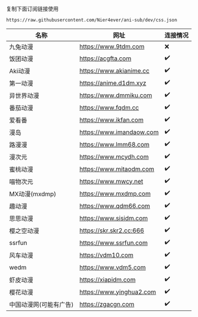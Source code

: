 复制下面订阅链接使用
```
https://raw.githubusercontent.com/Nier4ever/ani-sub/dev/css.json
```

<!-- REPLACE_START -->
| 名称 | 网址 | 连接情况 | 
| ------- | ------- | ------- |
| 九兔动漫 | https://www.9tdm.com | :x:   | 
| 饭团动漫 | https://acgfta.com | :heavy_check_mark:   | 
| Aki动漫 | https://www.akianime.cc | :heavy_check_mark:   | 
| 第一动漫 | https://anime.d1dm.xyz | :heavy_check_mark:   | 
| 异世界动漫 | https://www.dmmiku.com | :heavy_check_mark:   | 
| 番茄动漫 | https://www.fqdm.cc | :heavy_check_mark:   | 
| 爱看番 | https://www.ikfan.com | :heavy_check_mark:   | 
| 漫岛 | https://www.imandaow.com | :heavy_check_mark:   | 
| 路漫漫 | https://www.lmm68.com | :heavy_check_mark:   | 
| 漫次元 | https://www.mcydh.com | :heavy_check_mark:   | 
| 蜜桃动漫 | https://www.mitaodm.com | :heavy_check_mark:   | 
| 喵物次元 | https://www.mwcy.net | :heavy_check_mark:   | 
| MX动漫(mxdmp) | https://www.mxdmp.com | :heavy_check_mark:   | 
| 趣动漫 | https://www.qdm66.com | :heavy_check_mark:   | 
| 思思动漫 | https://www.sisidm.com | :heavy_check_mark:   | 
| 樱之空动漫 | https://skr.skr2.cc:666 | :heavy_check_mark:   | 
| ssrfun | https://www.ssrfun.com | :heavy_check_mark:   | 
| 风车动漫 | https://vdm10.com | :heavy_check_mark:   | 
| wedm | https://www.vdm5.com | :heavy_check_mark:   | 
| 虾皮动漫 | https://xiapidm.com | :heavy_check_mark:   | 
| 樱花动漫 | https://www.yinghua2.com | :heavy_check_mark:   | 
| 中国动漫网(可能有广告) | https://zgacgn.com | :heavy_check_mark:   | 
<!-- REPLACE_END -->